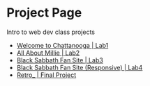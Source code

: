 # Project Page
Intro to web dev class projects

<ul>
    <li><a href="intro_to_html_lab1/index.html" target="_blank">Welcome to Chattanooga | Lab1</a></li>
    <li><a href="html5_intro_css_lab2/index.html" target="_blank">All About Millie | Lab2</a></li>
    <li><a href="advanced_css_lab3/index.html" target="_blank">Black Sabbath Fan Site | Lab3</a></li>
    <li><a href="responsive_design_lab4/index.html" target="_blank">Black Sabbath Fan Site (Responsive) | Lab4</a></li>
    <li><a href="final_project/index.html" target="_blank">Retro_ | Final Project</a></li>
<ul>